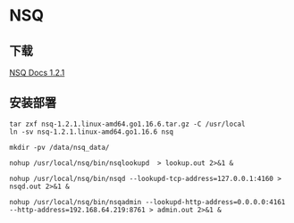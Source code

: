 # NSQ

## 下载

[NSQ Docs 1.2.1](https://nsq.io/deployment/installing.html)

##  安装部署


```shell
tar zxf nsq-1.2.1.linux-amd64.go1.16.6.tar.gz -C /usr/local
ln -sv nsq-1.2.1.linux-amd64.go1.16.6 nsq
```


```shell
mkdir -pv /data/nsq_data/
```



```shell
nohup /usr/local/nsq/bin/nsqlookupd  > lookup.out 2>&1 &

nohup /usr/local/nsq/bin/nsqd --lookupd-tcp-address=127.0.0.1:4160 > nsqd.out 2>&1 &
        
nohup /usr/local/nsq/bin/nsqadmin --lookupd-http-address=0.0.0.0:4161 --http-address=192.168.64.219:8761 > admin.out 2>&1 &

```









